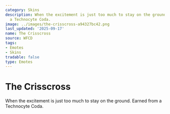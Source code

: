 ```yaml
---
category: Skins
description: When the excitement is just too much to stay on the ground. Earned from
  a Technocyte Coda.
image: ../images/the-crisscross-a94327bc42.png
last_updated: '2025-09-17'
name: The Crisscross
source: WFCD
tags:
- Emotes
- Skins
tradable: false
type: Emotes
---
```


# The Crisscross

When the excitement is just too much to stay on the ground. Earned from a Technocyte Coda.

